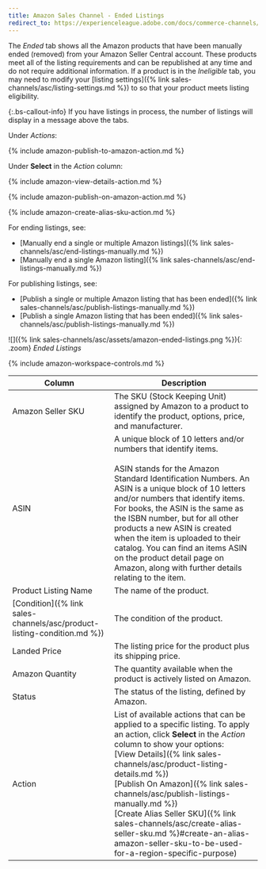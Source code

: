 ```yaml
---
title: Amazon Sales Channel - Ended Listings
redirect_to: https://experienceleague.adobe.com/docs/commerce-channels/amazon/admin-listings/status-tab/ended-listings.html
---
```


The _Ended_ tab shows all the Amazon products that have been manually ended (removed) from your Amazon Seller Central account. These products meet all of the listing requirements and can be republished at any time and do not require additional information. If a product is in the _Ineligible_ tab, you may need to modify your [listing settings]({% link sales-channels/asc/listing-settings.md %}) to so that your product meets listing eligibility.

{:.bs-callout-info}
If you have listings in process, the number of listings will display in a message above the tabs.

Under _Actions_:

{% include amazon-publish-to-amazon-action.md %}

Under **Select** in the _Action_ column:

{% include amazon-view-details-action.md %}

{% include amazon-publish-on-amazon-action.md %}

{% include amazon-create-alias-sku-action.md %}

For ending listings, see:

- [Manually end a single or multiple Amazon listings]({% link sales-channels/asc/end-listings-manually.md %})
- [Manually end a single Amazon listing]({% link sales-channels/asc/end-listings-manually.md %})

For publishing listings, see:

- [Publish a single or multiple Amazon listing that has been ended]({% link sales-channels/asc/publish-listings-manually.md %})
- [Publish a single Amazon listing that has been ended]({% link sales-channels/asc/publish-listings-manually.md %})

![]({% link sales-channels/asc/assets/amazon-ended-listings.png %}){: .zoom}
_Ended Listings_

{% include amazon-workspace-controls.md %}

|Column|Description|
|--- |--- |
|Amazon Seller SKU|The SKU (Stock Keeping Unit) assigned by Amazon to a product to identify the product, options, price, and manufacturer.|
|ASIN|A unique block of 10 letters and/or numbers that identify items.<br/><br/>ASIN stands for the Amazon Standard Identification Numbers. An ASIN is a unique block of 10 letters and/or numbers that identify items. For books, the ASIN is the same as the ISBN number, but for all other products a new ASIN is created when the item is uploaded to their catalog. You can find an items ASIN on the product detail page on Amazon, along with further details relating to the item.|
|Product Listing Name|The name of the product.|
|[Condition]({% link sales-channels/asc/product-listing-condition.md %})|The condition of the product.|
|Landed Price|The listing price for the product plus its shipping price.|
|Amazon Quantity|The quantity available when the product is actively listed on Amazon.|
|Status|The status of the listing, defined by Amazon.|
|Action|List of available actions that can be applied to a specific listing. To apply an action, click **Select** in the _Action_ column to show your options:<br/>[View Details]({% link sales-channels/asc/product-listing-details.md %})<br/>[Publish On Amazon]({% link sales-channels/asc/publish-listings-manually.md %})<br/>[Create Alias Seller SKU]({% link sales-channels/asc/create-alias-seller-sku.md %}#create-an-alias-amazon-seller-sku-to-be-used-for-a-region-specific-purpose)|
